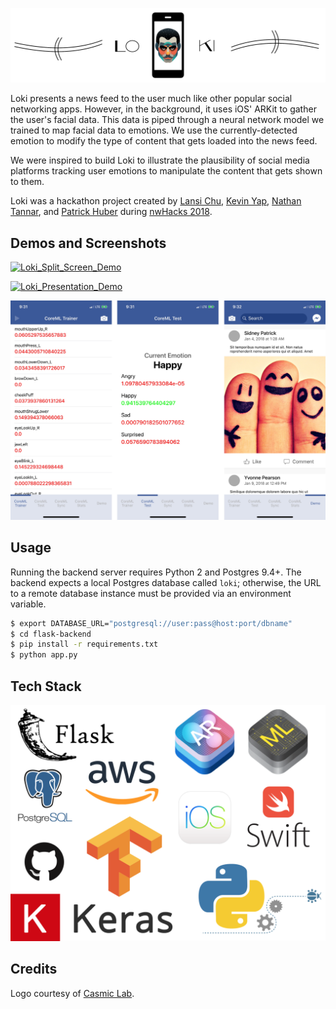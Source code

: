 ![Banner](images/loki_banner.png?raw=true "Banner")

Loki presents a news feed to the user much like other popular social networking
apps. However, in the background, it uses iOS' ARKit to gather the user's facial
data. This data is piped through a neural network model we trained to map facial
data to emotions. We use the currently-detected emotion to modify the type of
content that gets loaded into the news feed.

We were inspired to build Loki to illustrate the plausibility of social media
platforms tracking user emotions to manipulate the content that gets shown to them.

Loki was a hackathon project created by [Lansi Chu](https://github.com/lansichu),
[Kevin Yap](https://github.com/iKevinY), [Nathan Tannar](https://github.com/nathantannar4),
and [Patrick Huber](https://github.com/huberpa) during
[nwHacks 2018](https://devpost.com/software/loki-fnbl1d).

## Demos and Screenshots

[![Loki_Split_Screen_Demo](http://img.youtube.com/vi/GgZp8anVGvg/0.jpg)](http://www.youtube.com/watch?v=GgZp8anVGvg "Loki Split Screen Demo")

[![Loki_Presentation_Demo](http://img.youtube.com/vi/yc8onq_Diak/0.jpg)](http://www.youtube.com/watch?v=yc8onq_Diak "Loki Presentation Demo")

![Screenshots](images/loki-screenshots.png?raw=true "Screenshots")


## Usage

Running the backend server requires Python 2 and Postgres 9.4+. The backend
expects a local Postgres database called `loki`; otherwise, the URL to a
remote database instance must be provided via an environment variable.

```bash
$ export DATABASE_URL="postgresql://user:pass@host:port/dbname"
$ cd flask-backend
$ pip install -r requirements.txt
$ python app.py
```

## Tech Stack

![TechStack](images/loki-tech-stack.png?raw=true "TechStack")


## Credits

Logo courtesy of [Casmic Lab](https://tictail.com/casmiclab).
